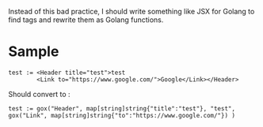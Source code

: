 Instead of this bad practice, I should write something like JSX for Golang to find tags and rewrite them as Golang functions.

# Sample

```
test := <Header title="test">test 
        <Link to="https://www.google.com/">Google</Link></Header>
```
Should convert to :

```
test := gox("Header", map[string]string{"title":"test"}, "test", gox("Link", map[string]string{"to":"https://www.google.com/"}) )
```